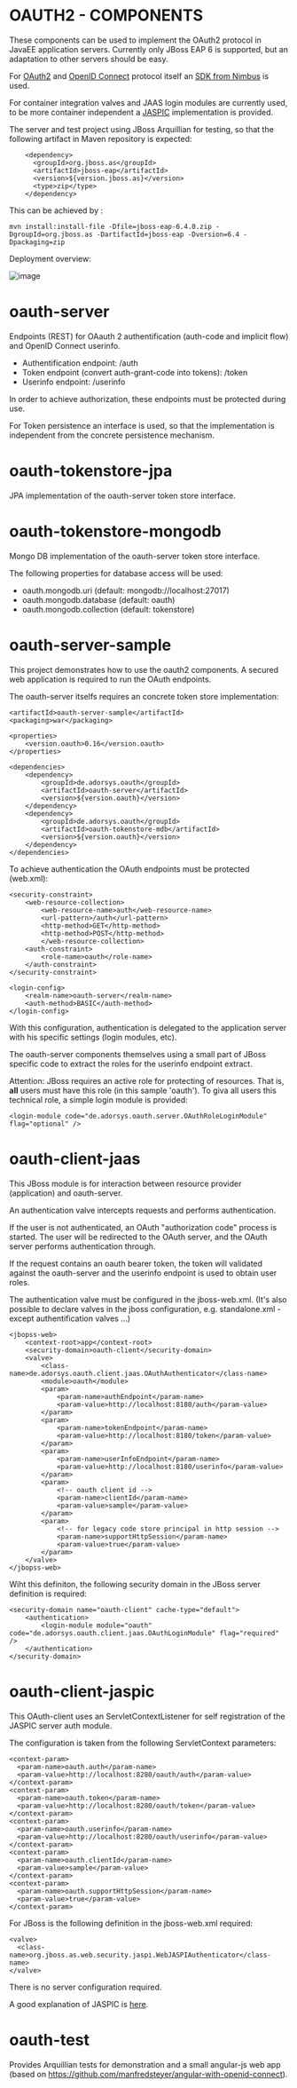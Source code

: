 OAUTH2 - COMPONENTS
===================

These components can be used to implement the OAuth2 protocol in JavaEE application servers.
Currently only JBoss EAP 6 is supported, but an adaptation to other servers should be easy.

For [OAuth2](https://tools.ietf.org/html/rfc6749) and [OpenID Connect](http://openid.net/specs/openid-connect-core-1_0.html) protocol itself an [SDK from Nimbus](http://connect2id.com/products/nimbus-oauth-openid-connect-sd) is used. 

For container integration valves and JAAS login modules are currently used, to be more container independent a [JASPIC](https://jaspic-spec.java.net) implementation is provided.


The server and test project using JBoss Arquillian for testing, so that the following artifact in Maven repository is expected:

        <dependency>
          <groupId>org.jboss.as</groupId>
          <artifactId>jboss-eap</artifactId>
          <version>${version.jboss.as}</version>
          <type>zip</type>
        </dependency>

This can be achieved by :

    mvn install:install-file -Dfile=jboss-eap-6.4.0.zip -DgroupId=org.jboss.as -DartifactId=jboss-eap -Dversion=6.4 -Dpackaging=zip



Deployment overview:

![image](oauth-deployment.jpg)



oauth-server
============
Endpoints (REST) for OAauth 2 authentification (auth-code and implicit flow) and OpenID Connect userinfo.

- Authentification endpoint: /auth
- Token endpoint (convert auth-grant-code into tokens): /token
- Userinfo endpoint: /userinfo

In order to achieve authorization, these endpoints must be protected during use.

For Token persistence an interface is used, so that the implementation is independent from the concrete persistence mechanism.



oauth-tokenstore-jpa
====================
JPA implementation of the oauth-server token store interface.



oauth-tokenstore-mongodb
====================
Mongo DB implementation of the oauth-server token store interface.

The following properties for database access will be used:

- oauth.mongodb.uri (default: mongodb://localhost:27017)
- oauth.mongodb.database (default: oauth)
- oauth.mongodb.collection (default: tokenstore)



oauth-server-sample
===================
This project demonstrates how to use the oauth2 components.
A secured web application is required to run the OAuth endpoints. 

The oauth-server itselfs requires an concrete token store implementation:

    <artifactId>oauth-server-sample</artifactId>
    <packaging>war</packaging>

    <properties>
        <version.oauth>0.16</version.oauth>
    </properties>

    <dependencies>
        <dependency>
            <groupId>de.adorsys.oauth</groupId>
            <artifactId>oauth-server</artifactId>
            <version>${version.oauth}</version>
        </dependency>
        <dependency>
            <groupId>de.adorsys.oauth</groupId>
            <artifactId>oauth-tokenstore-mdb</artifactId>
            <version>${version.oauth}</version>
        </dependency>
    </dependencies>

To achieve authentication the OAuth endpoints must be protected (web.xml):

    <security-constraint>
        <web-resource-collection>
            <web-resource-name>auth</web-resource-name>
            <url-pattern>/auth</url-pattern>
            <http-method>GET</http-method>
            <http-method>POST</http-method>
            </web-resource-collection>
        <auth-constraint>
            <role-name>oauth</role-name>
        </auth-constraint>
    </security-constraint>
  
    <login-config>
        <realm-name>oauth-server</realm-name>
        <auth-method>BASIC</auth-method>
    </login-config>

With this configuration, authentication is delegated to the application server with his specific settings (login modules, etc).

The oauth-server components themselves using a small part of JBoss specific code to extract the roles for the userinfo endpoint extract.


Attention: JBoss requires an active role for protecting of resources. That is, **all** users must have this role (in this sample 'oauth'). To giva all users this technical role, a simple login module is provided:

    <login-module code="de.adorsys.oauth.server.OAuthRoleLoginModule" flag="optional" />
   


oauth-client-jaas
==================
This JBoss module is for interaction between resource provider (application) and oauth-server.

An authentication valve intercepts requests and performs authentication. 

If the user is not authenticated, an OAuth "authorization code" process is started. The user will be redirected to the OAuth server, and the OAuth server performs authentication through.

If the request contains an oauth bearer token, the token will validated against the oauth-server and the userinfo endpoint is used to obtain user roles.

The authentication valve must be configured in the jboss-web.xml. (It's also possible to declare valves in the jboss configuration, e.g. standalone.xml - except authentification valves ...)

    <jbopss-web>
        <context-root>app</context-root>
        <security-domain>oauth-client</security-domain>
        <valve>
            <class-name>de.adorsys.oauth.client.jaas.OAuthAuthenticator</class-name>
            <module>oauth</module>
            <param>
                <param-name>authEndpoint</param-name>
                <param-value>http://localhost:8180/auth</param-value>
            </param>
            <param>
                <param-name>tokenEndpoint</param-name>
                <param-value>http://localhost:8180/token</param-value>
            </param>
            <param>
                <param-name>userInfoEndpoint</param-name>
                <param-value>http://localhost:8180/userinfo</param-value>
            </param>
            <param>
                <!-- oauth client id -->
                <param-name>clientId</param-name>
                <param-value>sample</param-value>
            </param>
            <param>
                <!-- for legacy code store principal in http session -->
                <param-name>supportHttpSession</param-name>
                <param-value>true</param-value>
            </param>
        </valve>
    </jbopss-web>

Wiht this definiton, the following security domain in the JBoss server definition is required:

    <security-domain name="oauth-client" cache-type="default">
        <authentication>
            <login-module module="oauth" code="de.adorsys.oauth.client.jaas.OAuthLoginModule" flag="required" />
        </authentication>
    </security-domain>


oauth-client-jaspic
===================
This OAuth-client uses an ServletContextListener for self registration of the JASPIC server auth module.

The configuration is taken from the following ServletContext parameters:

    <context-param>
      <param-name>oauth.auth</param-name>
      <param-value>http://localhost:8280/oauth/auth</param-value>
    </context-param>
    <context-param>
      <param-name>oauth.token</param-name>
      <param-value>http://localhost:8280/oauth/token</param-value>
    </context-param>
    <context-param>
      <param-name>oauth.userinfo</param-name>
      <param-value>http://localhost:8280/oauth/userinfo</param-value>
    </context-param>
    <context-param>
      <param-name>oauth.clientId</param-name>
      <param-value>sample</param-value>
    </context-param>
    <context-param>
      <param-name>oauth.supportHttpSession</param-name>
      <param-value>true</param-value>
    </context-param>


For JBoss is the following definition in the jboss-web.xml required:

    <valve>
      <class-name>org.jboss.as.web.security.jaspi.WebJASPIAuthenticator</class-name>
    </valve>


There is no server configuration required.

A good explanation of JASPIC is [here](http://arjan-tijms.omnifaces.org/2012/11/implementing-container-authentication.html).

oauth-test
==========
Provides Arquillian tests for demonstration and a small angular-js web app (based on https://github.com/manfredsteyer/angular-with-openid-connect).
  
  
  
  
  




























